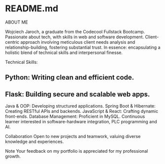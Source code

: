 # README.md
ABOUT ME

Wojciech Jaroch, a graduate from the Codecool Fullstack Bootcamp. Passionate about tech, with skills in web and software development.
Client-centric approach involving meticulous client needs analysis and
relationship-building, fostering substantial trust. In essence: encapsulating a holistic blend of
technical skills and interpersonal finesse.

Technical Skills:

## Python: Writing clean and efficient code.
## Flask: Building secure and scalable web apps.
Java & OOP: Developing structured applications.
Spring Boot & Hibernate: Creating RESTful APIs and backends.
JavaScript & React: Crafting dynamic front-ends.
Database Management: Proficient in MySQL.
Continuous learner interested in software-hardware integration, PLC programming and AI.

Collaboration
Open to new projects and teamwork, valuing diverse knowledge and experiences.

Note
Your feedback on my portfolio is appreciated for my professional growth.
